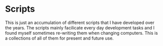 # Scripts

This is just an accumulation of different scripts that I have developed over the years. The scripts mainly facilicate every day development tasks and I found myself sometimes re-writing them when changing computers. This is a collections of all of them for present and future use.